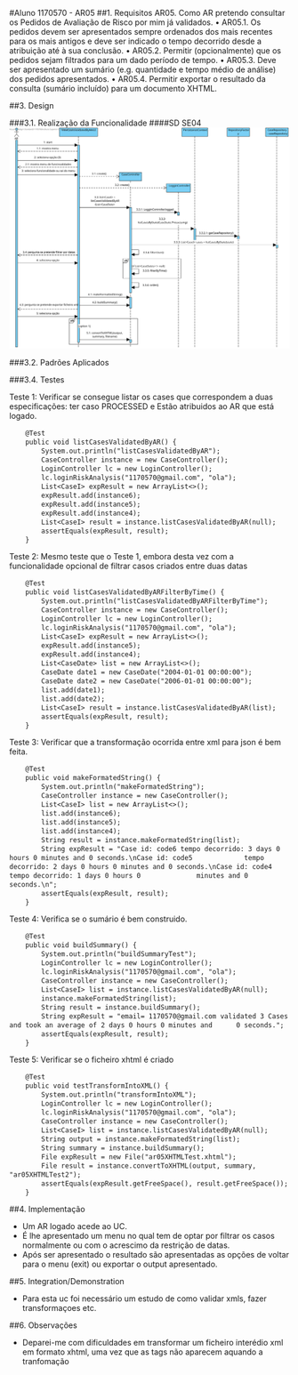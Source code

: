 #Aluno 1170570 - AR05
##1. Requisitos
AR05. Como AR pretendo consultar os Pedidos de Avaliação de Risco por mim já validados.
• AR05.1. Os pedidos devem ser apresentados sempre ordenados dos mais recentes para os
mais antigos e deve ser indicado o tempo decorrido desde a atribuição até à sua conclusão.
• AR05.2. Permitir (opcionalmente) que os pedidos sejam filtrados para um dado período de
tempo.
• AR05.3. Deve ser apresentado um sumário (e.g. quantidade e tempo médio de análise) dos
pedidos apresentados.
• AR05.4. Permitir exportar o resultado da consulta (sumário incluído) para um documento
XHTML.

##3. Design

###3.1. Realização da Funcionalidade
####SD SE04
![AR05-SD](AR05-SD.svg)

###3.2. Padrões Aplicados

###3.4. Testes

Teste 1: Verificar se consegue listar os cases que correspondem a duas especificações: ter caso PROCESSED e Estão atribuidos ao AR que está logado.

        @Test
        public void listCasesValidatedByAR() {
            System.out.println("listCasesValidatedByAR");
            CaseController instance = new CaseController();
            LoginController lc = new LoginController();
            lc.loginRiskAnalysis("1170570@gmail.com", "ola");
            List<CaseI> expResult = new ArrayList<>();
            expResult.add(instance6);
            expResult.add(instance5);
            expResult.add(instance4);
            List<CaseI> result = instance.listCasesValidatedByAR(null);
            assertEquals(expResult, result);
    	}

Teste 2: Mesmo teste que o Teste 1, embora desta vez com a funcionalidade opcional de filtrar casos criados entre duas datas

        @Test
        public void listCasesValidatedByARFilterByTime() {
            System.out.println("listCasesValidatedByARFilterByTime");
            CaseController instance = new CaseController();
            LoginController lc = new LoginController();
            lc.loginRiskAnalysis("1170570@gmail.com", "ola");
            List<CaseI> expResult = new ArrayList<>();
            expResult.add(instance5);
            expResult.add(instance4);
            List<CaseDate> list = new ArrayList<>();
            CaseDate date1 = new CaseDate("2004-01-01 00:00:00");
            CaseDate date2 = new CaseDate("2006-01-01 00:00:00");
            list.add(date1);
            list.add(date2);
            List<CaseI> result = instance.listCasesValidatedByAR(list);
            assertEquals(expResult, result);
        }

Teste 3: Verificar que a transformação ocorrida entre xml para json é bem feita.

        @Test
        public void makeFormatedString() {
            System.out.println("makeFormatedString");
            CaseController instance = new CaseController();
            List<CaseI> list = new ArrayList<>();
            list.add(instance6);
            list.add(instance5);
            list.add(instance4);
            String result = instance.makeFormatedString(list);
            String expResult = "Case id: code6 tempo decorrido: 3 days 0 hours 0 minutes and 0 seconds.\nCase id: code5 		  	tempo decorrido: 2 days 0 hours 0 minutes and 0 seconds.\nCase id: code4 tempo decorrido: 1 days 0 hours 0				minutes and 0 seconds.\n";
            assertEquals(expResult, result);
        }

Teste 4: Verifica se o sumário é bem construido.

        @Test
        public void buildSummary() {
            System.out.println("buildSummaryTest");
            LoginController lc = new LoginController();
            lc.loginRiskAnalysis("1170570@gmail.com", "ola");
            CaseController instance = new CaseController();
            List<CaseI> list = instance.listCasesValidatedByAR(null);
            instance.makeFormatedString(list);
            String result = instance.buildSummary();
            String expResult = "email= 1170570@gmail.com validated 3 Cases and took an average of 2 days 0 hours 0 minutes and		0 seconds.";
            assertEquals(expResult, result);
        }


Teste 5: Verificar se o ficheiro xhtml é criado

        @Test
        public void testTransformIntoXML() {
            System.out.println("transformIntoXML");
            LoginController lc = new LoginController();
            lc.loginRiskAnalysis("1170570@gmail.com", "ola");
            CaseController instance = new CaseController();
            List<CaseI> list = instance.listCasesValidatedByAR(null);
            String output = instance.makeFormatedString(list);
            String summary = instance.buildSummary();
            File expResult = new File("ar05XHTMLTest.xhtml");
            File result = instance.convertToXHTML(output, summary, "ar05XHTMLTest2");
            assertEquals(expResult.getFreeSpace(), result.getFreeSpace());
        }

##4. Implementação

+ Um AR logado acede ao UC.
+ É lhe apresentado um menu no qual tem de optar por filtrar os casos normalmente ou com o acrescimo da restrição de datas.
+ Após ser apresentado o resultado são apresentadas as opções de voltar para o menu (exit) ou exportar o output apresentado.

##5. Integration/Demonstration
+ Para esta uc foi necessário um estudo de como validar xmls, fazer transformaçoes etc.

##6. Observações

+ Deparei-me com dificuldades em transformar um ficheiro interédio xml em formato xhtml, uma vez que as tags não aparecem aquando a tranfomação
